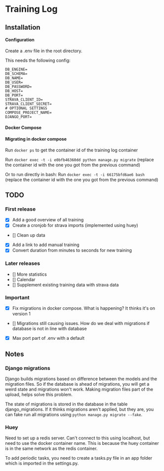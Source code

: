 # Training Log

## Installation

#### Configuration

Create a .env file in the root directory.

This needs the following config:

~~~
DB_ENGINE=
DB_SCHEMA=
DB_NAME=
DB_USER=
DB_PASSWORD=
DB_HOST=
DB_PORT=
STRAVA_CLIENT_ID=
STRAVA_CLIENT_SECRET=
# OPTIONAL SETTINGS
COMPOSE_PROJECT_NAME=
DJANGO_PORT=
~~~




#### Docker Compose





#### Migrating in docker compose

Run `docker ps` to get the container id of the training log container

Run `docker exec -t -i e0bfb46360dd python manage.py migrate`
(replace the container id with the one you got from the previous command)

Or to run directly in bash:
Run `docker exec -t -i 66175bfd6ae6 bash` 
(replace the container id with the one you got from the previous command)



## TODO
### First release
- [x] Add a good overview of all training
- [x] Create a cronjob for strava imports (implemented using huey)
- [] Clean up data
- [x] Add a link to add manual training
- [x] Convert duration from minutes to seconds for new training

### Later releases
- [] More statistics 
- [] Calendar
- [] Supplement existing training data with strava data

### Important 
- [x] Fix migrations in docker compose. What is happening? It thinks it's on version 1
- [] Migrations still causing issues. How do we deal with migrations if database is not in line with database
- [x] Max port part of .env with a default


## Notes

### Django migrations
Django builds migrations based on difference between the models and the migration files. 
So if the database is ahead of migrations, you will get a weird state and migrations
won't work. Making migration files part of the upload, helps solve this problem.

The state of migrations is stored in the database in the table django_migrations. If
it thinks migrations aren't applied, but they are, you can fake run all migrations using
`python manage.py migrate --fake`.

### Huey
Need to set up a redis server. Can't connect to this using localhost, but need to use 
the docker container name. This is because the huey container is in the same network
as the redis container.

To add periodic tasks, you need to create a tasks.py file in an app folder which is 
imported in the settings.py.

